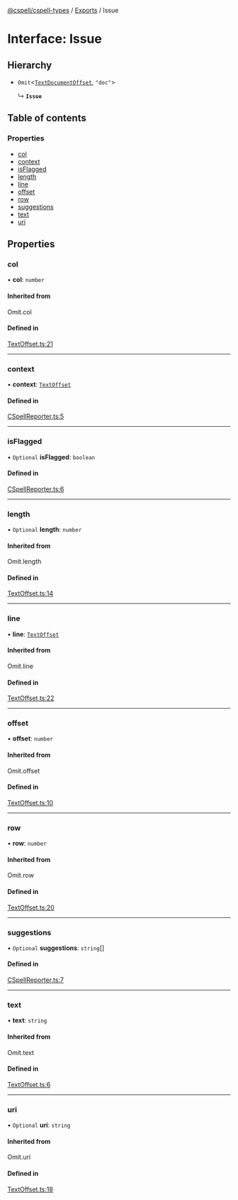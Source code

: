 [@cspell/cspell-types](../README.md) / [Exports](../modules.md) / Issue

# Interface: Issue

## Hierarchy

- `Omit`<[`TextDocumentOffset`](TextDocumentOffset.md), ``"doc"``\>

  ↳ **`Issue`**

## Table of contents

### Properties

- [col](Issue.md#col)
- [context](Issue.md#context)
- [isFlagged](Issue.md#isflagged)
- [length](Issue.md#length)
- [line](Issue.md#line)
- [offset](Issue.md#offset)
- [row](Issue.md#row)
- [suggestions](Issue.md#suggestions)
- [text](Issue.md#text)
- [uri](Issue.md#uri)

## Properties

### col

• **col**: `number`

#### Inherited from

Omit.col

#### Defined in

[TextOffset.ts:21](https://github.com/streetsidesoftware/cspell/blob/6865ad5/packages/cspell-types/src/TextOffset.ts#L21)

___

### context

• **context**: [`TextOffset`](TextOffset.md)

#### Defined in

[CSpellReporter.ts:5](https://github.com/streetsidesoftware/cspell/blob/6865ad5/packages/cspell-types/src/CSpellReporter.ts#L5)

___

### isFlagged

• `Optional` **isFlagged**: `boolean`

#### Defined in

[CSpellReporter.ts:6](https://github.com/streetsidesoftware/cspell/blob/6865ad5/packages/cspell-types/src/CSpellReporter.ts#L6)

___

### length

• `Optional` **length**: `number`

#### Inherited from

Omit.length

#### Defined in

[TextOffset.ts:14](https://github.com/streetsidesoftware/cspell/blob/6865ad5/packages/cspell-types/src/TextOffset.ts#L14)

___

### line

• **line**: [`TextOffset`](TextOffset.md)

#### Inherited from

Omit.line

#### Defined in

[TextOffset.ts:22](https://github.com/streetsidesoftware/cspell/blob/6865ad5/packages/cspell-types/src/TextOffset.ts#L22)

___

### offset

• **offset**: `number`

#### Inherited from

Omit.offset

#### Defined in

[TextOffset.ts:10](https://github.com/streetsidesoftware/cspell/blob/6865ad5/packages/cspell-types/src/TextOffset.ts#L10)

___

### row

• **row**: `number`

#### Inherited from

Omit.row

#### Defined in

[TextOffset.ts:20](https://github.com/streetsidesoftware/cspell/blob/6865ad5/packages/cspell-types/src/TextOffset.ts#L20)

___

### suggestions

• `Optional` **suggestions**: `string`[]

#### Defined in

[CSpellReporter.ts:7](https://github.com/streetsidesoftware/cspell/blob/6865ad5/packages/cspell-types/src/CSpellReporter.ts#L7)

___

### text

• **text**: `string`

#### Inherited from

Omit.text

#### Defined in

[TextOffset.ts:6](https://github.com/streetsidesoftware/cspell/blob/6865ad5/packages/cspell-types/src/TextOffset.ts#L6)

___

### uri

• `Optional` **uri**: `string`

#### Inherited from

Omit.uri

#### Defined in

[TextOffset.ts:18](https://github.com/streetsidesoftware/cspell/blob/6865ad5/packages/cspell-types/src/TextOffset.ts#L18)
